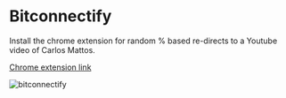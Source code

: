# Bitconnectify

Install the chrome extension for random % based re-directs to a Youtube video of Carlos Mattos.

[Chrome extension link](https://chrome.google.com/webstore/detail/bitconnectify/ipmagomnledkfembmpmibhfkbcifacmf) 



![bitconnectify](https://i.giphy.com/media/X10YgW2NNT7g3qTDC1/giphy.webp)

